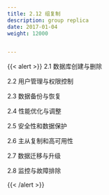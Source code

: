 ```yaml
---
title: 2.12 组复制
description: group replica
date: 2017-01-04
weight: 12000


---
```


{{< alert >}}
2.1 数据库创建与删除

2.2 用户管理与权限控制

2.3 数据备份与恢复

2.4 性能优化与调整

2.5 安全性和数据保护

2.6 主从复制和高可用性

2.7 数据迁移与升级

2.8 监控与故障排除

{{< /alert >}}



